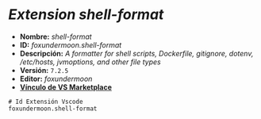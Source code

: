 <!-- Autor: Daniel Benjamin Perez Morales -->
<!-- GitHub: https://github.com/D4nitrix13 -->
<!-- GitLab: https://gitlab.com/D4nitrix13 -->
<!-- Correo electrónico: danielperezdev@proton.me -->

# ***Extension shell-format***

- **Nombre:** *shell-format*
- **ID:** *foxundermoon.shell-format*
- **Descripción:** *A formatter for shell scripts, Dockerfile, gitignore, dotenv, /etc/hosts, jvmoptions, and other file types*
- **Versión:** `7.2.5`
- **Editor:** *foxundermoon*
- **[Vínculo de VS Marketplace](https://marketplace.visualstudio.com/items?itemName=foxundermoon.shell-format "https://marketplace.visualstudio.com/items?itemName=foxundermoon.shell-format")**

```plaintext
# Id Extensión Vscode
foxundermoon.shell-format
```
